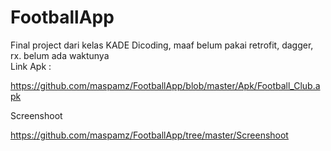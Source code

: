# FootballApp
Final project dari kelas KADE Dicoding, maaf belum pakai retrofit, dagger, rx. belum ada waktunya<br>
Link Apk :

https://github.com/maspamz/FootballApp/blob/master/Apk/Football_Club.apk


Screenshoot

https://github.com/maspamz/FootballApp/tree/master/Screenshoot
